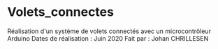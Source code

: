 # Volets_connectes
Réalisation d'un système de volets connectés avec un microcontrôleur Arduino
Dates de réalisation : Juin 2020
Fait par : Johan CHRILLESEN
